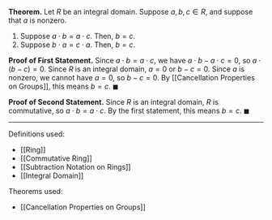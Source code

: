 **Theorem.** Let $R$ be an integral domain. Suppose $a,b,c\in R$, and suppose that $a$ is nonzero.
1. Suppose $a\cdot b=a\cdot c$. Then, $b=c$.
2. Suppose $b\cdot a=c\cdot a$. Then, $b=c$.

**Proof of First Statement.** Since $a\cdot b=a\cdot c$, we have $a\cdot b-a\cdot c=0$, so $a\cdot(b-c)=0$. Since $R$ is an integral domain, $a=0$ or $b-c=0$. Since $a$ is nonzero, we cannot have $a=0$, so $b-c=0$. By [[Cancellation Properties on Groups]], this means $b=c$. $\blacksquare$

**Proof of Second Statement.** Since $R$ is an integral domain, $R$ is commutative, so $a\cdot b=a\cdot c$. By the first statement, this means $b=c$. $\blacksquare$
***
Definitions used:
- [[Ring]]
- [[Commutative Ring]]
- [[Subtraction Notation on Rings]]
- [[Integral Domain]]

Theorems used:
- [[Cancellation Properties on Groups]]